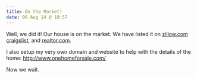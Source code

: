 ```yaml
---
title: On the Market!
date: 06 Aug 14 @ 19:57
---
```

Well, we did it! Our house is on the market. We have listed it on [zillow.com](http://www.zillow.com/homedetails/309-N-Grant-St-Christiansburg-OH-45389/75051717_zpid/) [craigslist](http://dayton.craigslist.org/reo/4603513893.html), and [realtor.com](http://www.realtor.com/realestateandhomes-detail/309-N-Grant_Christiansburg_OH_45389_M32794-87297?row=1).

I also setup my very own domain and website to help with the details of the home: http://www.onehomeforsale.com/

Now we wait.
